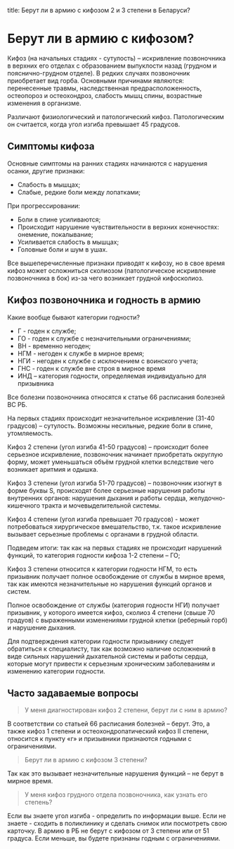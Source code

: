 title: Берут ли в армию с кифозом 2 и 3 степени в Беларуси?

# Берут ли в армию c кифозом?

Кифоз (на начальных стадиях - сутулость) – искривление позвоночника в верхних его отделах с образованием выпуклости назад (грудном и пояснично-грудном отделе). В редких случаях позвоночник приобретает вид горба. Основными причинами являются: перенесенные травмы, наследственная предрасположенность, остеопороз и остеохондроз, слабость мышц спины, возрастные изменения в организме.

Различают физиологический и патологический кифоз. Патологическим он считается, когда угол изгиба превышает 45 градусов.

## Симптомы кифоза

Основные симптомы на ранних стадиях начинаются с нарушения осанки, другие признаки:

* Слабость в мышцах;
* Слабые, редкие боли между лопатками;

При прогрессировании:

* Боли в спине усиливаются;
* Происходит нарушение чувствительности в верхних конечностях: онемение, покалывание;
* Усиливается слабость в мышцах;
* Головные боли и шум в ушах.

Все вышеперечисленные признаки приводят к кифозу, но в свое время кифоз может осложниться сколиозом (патологическое искривление позвоночника в бок) из-за чего возникает грудной кифосколиоз.

## Кифоз позвоночника и годность в армию

Какие вообще бывают категории годности?

* Г - годен к службе;
* ГО - годен к службе с незначительными ограничениями;
* ВН - временно негоден;
* НГМ - негоден к службе в мирное время;
* НГИ - негоден к службе с исключением с воинского учета;
* ГНС - годен к службе вне строя в мирное время 
* ИНД – категория годности, определяемая индивидуально для призывника

Все болезни позвоночника относятся к статье 66 расписания болезней ВС РБ.

На первых стадиях происходит незначительное искривление (31-40 градусов) – сутулость. Возможны несильные, редкие боли в спине, утомляемость.

Кифоз 2 степени (угол изгиба 41-50 градусов) – происходит более серьезное искривление, позвоночник начинает приобретать округлую форму, может уменьшаться объём грудной клетки вследствие чего возникает аритмия и одышка.

Кифоз 3 степени (угол изгиба 51-70 градусов) – позвоночник изогнут в форме буквы S, происходят более серьезные нарушения работы внутренних органов: нарушения дыхания и работы сердца, желудочно-кишечного тракта и мочевыделительной системы.

Кифоз 4 степени (угол изгиба превышает 70 градусов) - может потребоваться хирургическое вмешательство, т.к. такое искривление вызывает серьезные проблемы с органами в грудной области.

Подведем итоги: так как на первых стадиях не происходит нарушений функций, то категория годности кифоза 1-2 степени – ГО;

Кифоз 3 степени относится к категории годности НГМ, то есть призывник получает полное освобождение от службы в мирное время, так как имеются незначительные но нарушения функций органов и систем.

Полное освобождение от службы (категория годности НГИ) получает призывник, у которого имеется кифоз, сколиоз 4 степени (свыше 70 градуов) с выраженными изменениями грудной клетки (реберный горб) и нарушение дыхания.

Для подтверждения категории годности призывнику следует обратиться к специалисту, так как возможно наличие осложнений в виде сильных нарушений дыхательной системы и работы сердца, которые могут привести к серьезным хроническим заболеваниям и изменению категории годности.

## Часто задаваемые вопросы

> У меня диагностирован кифоз 2 степени, берут ли с ним в армию?

В соответствии со статьей 66 расписания болезней – берут. Это, а также кифоз 1 степени и остеохондропатический кифоз II степени, относится к пункту «г» и призывники признаются годными с ограничениями.

> Берут ли в армию с кифозом 3 степени?

Так как это вызывает незначительные нарушения функций – не берут в мирное время.

> У меня кифоз грудного отдела позвоночника, как узнать его степень?

Если вы знаете угол изгиба - определить по информации выше. Если не знаете - сходить в поликлинику и сделать снимок или посмотреть свою карточку. В армию в РБ не берут с кифозом от 3 степени или от 51 градуса. Если меньше, вы будете признаны годным с ограничениями.
